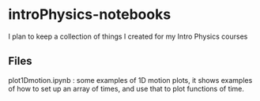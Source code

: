 # introPhysics-notebooks

I plan to keep a collection of things I created for my Intro Physics courses

## Files

plot1Dmotion.ipynb :  some examples of 1D motion plots, it shows examples of how to set up an array of times, and use that to plot functions of time.
